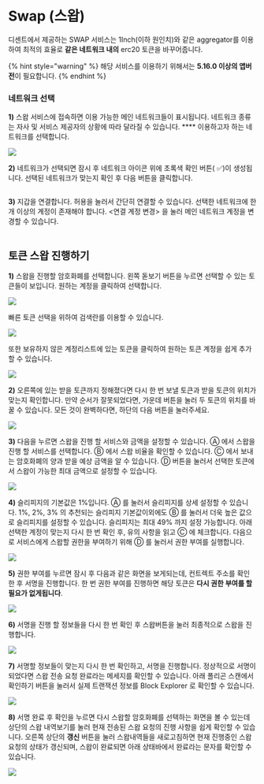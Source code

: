 # Swap (스왑)

디센트에서 제공하는 SWAP 서비스는 1Inch(이하 원인치)와 같은 aggregator를 이용하여 최적의 효율로 **같은 네트워크 내의** erc20 토큰을 바꾸어줍니다.

{% hint style="warning" %}
해당 서비스를 이용하기 위해서는 **5.16.0 이상의 앱버전**이 필요합니다.
{% endhint %}

### **네트워크 선택** <a href="#select-network" id="select-network"></a>

**1)** 스왑 서비스에 접속하면 이용 가능한 메인 네트워크들이 표시됩니다. 네트워크 종류는 자사 및 서비스 제공자의 상황에 따라 달라질 수 있습니다. **** 이용하고자 하는 네트워크를 선택합니다.

![](../.gitbook/assets/그림2.png)

**2)** 네트워크가 선택되면 잠시 후 네트워크 아이콘 위에 초록색 확인 버튼( ✅)이 생성됩니다. 선택된 네트워크가 맞는지 확인 후 다음 버튼을 클릭합니다.

<img src="../.gitbook/assets/그림3 (3).png" alt="" data-size="original">

**3)** 지갑을 연결합니다. 허용을 눌러서 간단히 연결할 수 있습니다. 선택한 네트워크에 한 개 이상의 계정이 존재해야 합니다. <연결 계정 변경> 을 눌러 메인 네트워크 계정을 변경할 수 있습니다.

<img src="../.gitbook/assets/그림4 (1).png" alt="" data-size="original">

## **토큰 스왑 진행하기**  <a href="#start-swapping" id="start-swapping"></a>

**1)** 스왑을 진행할 암호화폐를 선택합니다. 왼쪽 돋보기 버튼을 누르면 선택할 수 있는 토큰들이 보입니다. 원하는 계정을 클릭하여 선택합니다.

![](<../.gitbook/assets/그림5 (2).png>)

빠른 토큰 선택을 위하여 검색란를 이용할 수 있습니다.

![](<../.gitbook/assets/그림6 (1).png>)

또한 보유하지 않은 계정리스트에 있는 토큰을 클릭하여 원하는 토큰 계정을 쉽게 추가할 수 있습니다.

![](<../.gitbook/assets/그림7 (1).png>)

**2)** 오른쪽에 있는 받을 토큰까지 정해졌다면 다시 한 번 보낼 토큰과 받을 토큰의 위치가 맞는지 확인합니다. 만약 순서가 잘못되었다면, 가운데 버튼을 눌러 두 토큰의 위치를 바꿀 수 있습니다. 모든 것이 완벽하다면, 하단의 다음 버튼을 눌러주세요.

![](../.gitbook/assets/그림8.png)

**3)** 다음을 누르면 스왑을 진행 할 서비스와 금액을 설정할 수 있습니다. Ⓐ 에서 스왑을 진행 할 서비스를 선택합니다. Ⓑ 에서 스왑 비율을 확인할 수 있습니다. Ⓒ 에서 보내는 암호화폐의 양과 받을 예상 금액을 알 수 있습니다. Ⓓ 버튼을 눌러서 선택한 토큰에서 스왑이 가능한 최대 금액으로 설정할 수 있습니다.

![](../.gitbook/assets/그림9.png)

**4)** 슬리피지의 기본값은 1%입니다. Ⓐ 를 눌러서 슬리피지를 상세 설정할 수 있습니다. 1%, 2%, 3% 의 추천되는 슬리피지 기본값이외에도 Ⓑ 를 눌러서 더욱 높은 값으로 슬리피지를 설정할 수 있습니다. 슬리피지는 최대 49% 까지 설정 가능합니다. 아래 선택한 계정이 맞는지 다시 한 번 확인 후, 유의 사항을 읽고 Ⓒ 에 체크합니다. 다음으로 서비스에게 스왑할 권한을 부여하기 위해 Ⓓ 를 눌러서 권한 부여를 실행합니다.

![](../.gitbook/assets/그림10.png)

**5)** 권한 부여를 누르면 잠시 후 다음과 같은 화면을 보게되는데, 컨트렉트 주소를 확인 한 후 서명을 진행합니다. 한 번 권한 부여를 진행하면 해당 토큰은 **다시 권한 부여를 할 필요가 없게됩니다**.

![](../.gitbook/assets/그림11.png)

**6)** 서명을 진행 할 정보들을 다시 한 번 확인 후 스왑버튼을 눌러 최종적으로 스왑을 진행합니다.

![](../.gitbook/assets/그림12.png)

**7)** 서명할 정보들이 맞는지 다시 한 번 확인하고, 서명을 진행합니다. 정상적으로 서명이 되었다면 스왑 전송 요청 완료라는 메세지를 확인할 수 있습니다. 아래 폴리곤 스캔에서 확인하기 버튼을 눌러서 실제 트랜잭션 정보를 Block Explorer 로 확인할 수 있습니다.

![](../.gitbook/assets/그림13.png)

**8)** 서명 완료 후 확인을 누르면 다시 스왑할 암호화폐를 선택하는 화면을 볼 수 있는데 상단의 스왑 내역보기를 눌러 현재 전송된 스왑 요청의 진행 사항을 쉽게 확인할 수 있습니다. 오른쪽 상단의 **갱신** 버튼을 눌러 스왑내역들을 새로고침하면 현재 진행중인 스왑 요청의 상태가 갱신되며, 스왑이 완료되면 아래 상태바에서 완료라는 문자를 확인할 수 있습니다.

![](../.gitbook/assets/그림14.png)
